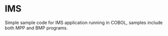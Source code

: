 # IMS

Simple sample code for IMS application running in COBOL, samples include both MPP and BMP programs.
